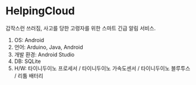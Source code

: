 # HelpingCloud

갑작스런 쓰러짐, 사고를 당한 고령자를 위한 스마트 긴급 알림 서비스.

1. OS:	Android
2. 언어:	Arduino, Java, Android
3. 개발 환경:	Android Studio
4. DB:	SQLite
5. H/W:	타이니두이노 프로세서 /  타이니두이노 가속도센서 /  타이니두이노 블루투스 /  리튬 배터리

